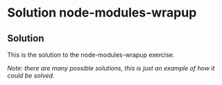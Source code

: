 # Solution node-modules-wrapup

## Solution
This is the solution to the node-modules-wrapup exercise. 

*Note: there are many possible solutions, this is just an example of how it could be solved.*

